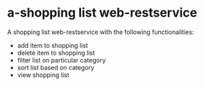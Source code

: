 # a-shopping list web-restservice

A shopping list web-restservice with the following functionalities:
- add item to shopping list
- delete item to shopping list
- filter list on particular category
- sort list based on category
- view shopping list
